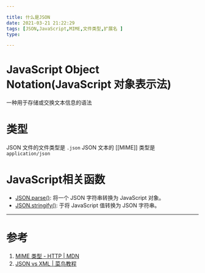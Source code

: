 ```yaml
---

title: 什么是JSON
date: 2021-03-21 21:22:29
tags: [JSON,JavaScript,MIME,文件类型,扩展名 ]
type:

---
```


# JavaScript Object Notation(JavaScript 对象表示法)

一种用于存储或交换文本信息的语法


# 类型

JSON 文件的文件类型是 `.json`
JSON 文本的 [[MIME]] 类型是 `application/json`


# JavaScript相关函数

- [JSON.parse()](https://www.runoob.com/js/javascript-json-parse.html): 将一个 JSON 字符串转换为 JavaScript 对象。
- [JSON.stringify()](https://www.runoob.com/js/javascript-json-stringify.html): 于将 JavaScript 值转换为 JSON 字符串。

---


# 参考

1. [MIME 类型 - HTTP | MDN](https://developer.mozilla.org/zh-CN/docs/Web/HTTP/Basics_of_HTTP/MIME_types)
2. [JSON vs XML | 菜鸟教程](https://www.runoob.com/json/json-vs-xml.html)
